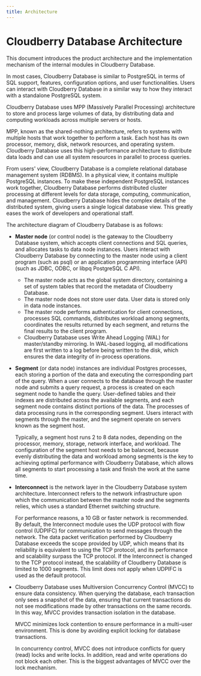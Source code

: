 ```yaml
---
title: Architecture
---
```


# Cloudberry Database Architecture

This document introduces the product architecture and the implementation mechanism of the internal modules in Cloudberry Database.

In most cases, Cloudberry Database is similar to PostgreSQL in terms of SQL support, features, configuration options, and user functionalities. Users can interact with Cloudberry Database in a similar way to how they interact with a standalone PostgreSQL system.

Cloudberry Database uses MPP (Massively Parallel Processing) architecture to store and process large volumes of data, by distributing data and computing workloads across multiple servers or hosts.

MPP, known as the shared-nothing architecture, refers to systems with multiple hosts that work together to perform a task. Each host has its own processor, memory, disk, network resources, and operating system. Cloudberry Database uses this high-performance architecture to distribute data loads and can use all system resources in parallel to process queries.

From users' view, Cloudberry Database is a complete relational database management system (RDBMS). In a physical view, it contains multiple PostgreSQL instances. To make these independent PostgreSQL instances work together, Cloudberry Database performs distributed cluster processing at different levels for data storage, computing, communication, and management. Cloudberry Database hides the complex details of the distributed system, giving users a single logical database view. This greatly eases the work of developers and operational staff.

The architecture diagram of Cloudberry Database is as follows:

<!-- ![Cloudberry Architecture](./media/cbdb-arch.png) -->

- **Master node** (or control node) is the gateway to the Cloudberry Database system, which accepts client connections and SQL queries, and allocates tasks to data node instances. Users interact with Cloudberry Database by connecting to the master node using a client program (such as psql) or an application programming interface (API) (such as JDBC, ODBC, or libpq PostgreSQL C API).
    - The master node acts as the global system directory, containing a set of system tables that record the metadata of Cloudberry Database.
    - The master node does not store user data. User data is stored only in data node instances.
    - The master node performs authentication for client connections, processes SQL commands, distributes workload among segments, coordinates the results returned by each segment, and returns the final results to the client program.
    - Cloudberry Database uses Write Ahead Logging (WAL) for master/standby mirroring. In WAL-based logging, all modifications are first written to a log before being written to the disk, which ensures the data integrity of in-process operations.

- **Segment** (or data node) instances are individual Postgres processes, each storing a portion of the data and executing the corresponding part of the query. When a user connects to the database through the master node and submits a query request, a process is created on each segment node to handle the query. User-defined tables and their indexes are distributed across the available segments, and each segment node contains distinct portions of the data. The processes of data processing runs in the corresponding segment. Users interact with segments through the master, and the segment operate on servers known as the segment host.

    Typically, a segment host runs 2 to 8 data nodes, depending on the processor, memory, storage, network interface, and workload. The configuration of the segment host needs to be balanced, because evenly distributing the data and workload among segments is the key to achieving optimal performance with Cloudberry Database, which allows all segments to start processing a task and finish the work at the same time.

- **Interconnect** is the network layer in the Cloudberry Database system architecture. Interconnect refers to the network infrastructure upon which the communication between the master node and the segments relies, which uses a standard Ethernet switching structure.

    For performance reasons, a 10 GB or faster network is recommended. By default, the Interconnect module uses the UDP protocol with flow control (UDPIFC) for communication to send messages through the network. The data packet verification performed by Cloudberry Database exceeds the scope provided by UDP, which means that its reliability is equivalent to using the TCP protocol, and its performance and scalability surpass the TCP protocol. If the Interconnect is changed to the TCP protocol instead, the scalability of Cloudberry Database is limited to 1000 segments. This limit does not apply when UDPIFC is used as the default protocol.

- Cloudberry Database uses Multiversion Concurrency Control (MVCC) to ensure data consistency. When querying the database, each transaction only sees a snapshot of the data, ensuring that current transactions do not see modifications made by other transactions on the same records. In this way, MVCC provides transaction isolation in the database.

    MVCC minimizes lock contention to ensure performance in a multi-user environment. This is done by avoiding explicit locking for database transactions.
    
    In concurrency control, MVCC does not introduce conflicts for query (read) locks and write locks. In addition, read and write operations do not block each other. This is the biggest advantages of MVCC over the lock mechanism.
